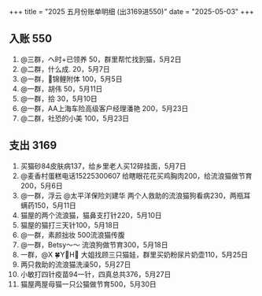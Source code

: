 +++
title = "2025 五月份账单明细 (出3169进550)"
date = "2025-05-03"
+++

## 入账 550
1. @三群，へ时+已领养 50，群里帮忙找到猫，5月2日
2. @二群，什么成. 20，5月7日
3. @一群，🍄锦鲤附体 100，5月5日
4. @一群，胡伟 50，5月11日
5. @一群，拾 30，5月10日
6. @一群，AA上海车险高级客户经理潘艳 200，5月23日
7. @二群，社恐的小美 100，5月23日

## 支出 3169
1. 买猫砂84皮肤病137，给乡里老人买12碎挂面，5月7日
2. @麦香村蛋糕电话15225300607 给瞎眼花花买鸡胸肉200，给流浪猫做节育200，5月6日
3. @一群，浮云 @太平洋保险刘建华 两个人救助的流浪猫狗看病230，两瓶耳螨药150，5月11日
4. 猫屋的两个流浪猫，猫鼻支打针220，5月10日
5. 猫屋的猫打三天针100，5月18日
6. @一群，素颜拙妆 500流浪猫传腹
7. @一群，Betsy～～ 流浪狗做节育300，5月18日
8. 一群，@X 🍀Y🥀H🍁 大姐找顾三只猫娃，群里买奶粉尿片奶壶110，5月25日
9. 两只救助的流浪猫洗澡50，5月27日
10. 小敏打四针疫苗94一针，四真总共376，5月27日
11. 猫屋两屋母猫一只公猫做节育500，5月30日
